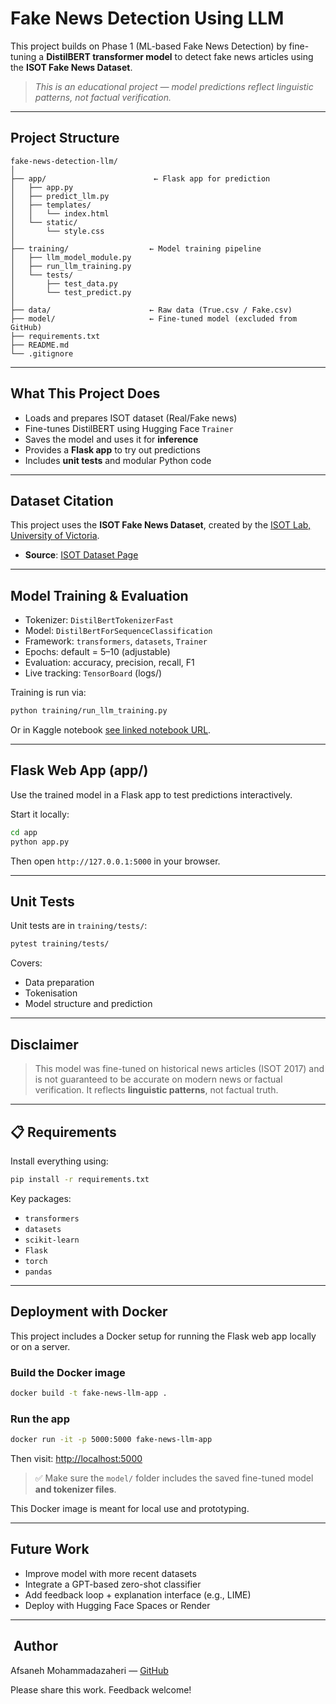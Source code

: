 # Fake News Detection Using LLM 

This project builds on Phase 1 (ML-based Fake News Detection) by fine-tuning a **DistilBERT transformer model** to detect fake news articles using the **ISOT Fake News Dataset**.

>  *This is an educational project — model predictions reflect linguistic patterns, not factual verification.*

---

##  Project Structure

```
fake-news-detection-llm/
│
├── app/                        ← Flask app for prediction
│   ├── app.py
│   ├── predict_llm.py
│   ├── templates/
│   │   └── index.html
│   └── static/
│       └── style.css
│
├── training/                  ← Model training pipeline
│   ├── llm_model_module.py
│   ├── run_llm_training.py
│   └── tests/
│       ├── test_data.py
│       └── test_predict.py
│
├── data/                      ← Raw data (True.csv / Fake.csv)
├── model/                     ← Fine-tuned model (excluded from GitHub)
├── requirements.txt
├── README.md                 
└── .gitignore
```

---

##  What This Project Does

- Loads and prepares ISOT dataset (Real/Fake news)
- Fine-tunes DistilBERT using Hugging Face `Trainer`
- Saves the model and uses it for **inference**
- Provides a **Flask app** to try out predictions
- Includes **unit tests** and modular Python code

---

##  Dataset Citation

This project uses the **ISOT Fake News Dataset**, created by the [ISOT Lab, University of Victoria](https://onlineacademiccommunity.uvic.ca/isot/2022/11/27/fake-news-detection-datasets/).

- **Source**: [ISOT Dataset Page](https://onlineacademiccommunity.uvic.ca/isot/2022/11/27/fake-news-detection-datasets/)
---

## Model Training & Evaluation

- Tokenizer: `DistilBertTokenizerFast`
- Model: `DistilBertForSequenceClassification`
- Framework: `transformers`, `datasets`, `Trainer`
- Epochs: default = 5–10 (adjustable)
- Evaluation: accuracy, precision, recall, F1
- Live tracking: `TensorBoard` (logs/)

Training is run via:
```bash
python training/run_llm_training.py
```
Or in Kaggle notebook [see linked notebook URL](https://www.kaggle.com/code/afsanehm/fake-news-detection-with-llm-fine-tuning).

---

##  Flask Web App (app/)

Use the trained model in a Flask app to test predictions interactively.

Start it locally:
```bash
cd app
python app.py
```
Then open `http://127.0.0.1:5000` in your browser.

---

##  Unit Tests

Unit tests are in `training/tests/`:
```bash
pytest training/tests/
```
Covers:
- Data preparation
- Tokenisation
- Model structure and prediction

---

## Disclaimer

> This model was fine-tuned on historical news articles (ISOT 2017) and is not guaranteed to be accurate on modern news or factual verification. It reflects **linguistic patterns**, not factual truth.


---

## 📋 Requirements

Install everything using:
```bash
pip install -r requirements.txt
```

Key packages:
- `transformers`
- `datasets`
- `scikit-learn`
- `Flask`
- `torch`
- `pandas`

---


## Deployment with Docker

This project includes a Docker setup for running the Flask web app locally or on a server.

###  Build the Docker image
```bash
docker build -t fake-news-llm-app .
```

###  Run the app
```bash
docker run -it -p 5000:5000 fake-news-llm-app
```

Then visit: [http://localhost:5000](http://localhost:5000)

> ✅ Make sure the `model/` folder includes the saved fine-tuned model **and tokenizer files**.

This Docker image is meant for local use and prototyping.

---


##  Future Work

- Improve model with more recent datasets
- Integrate a GPT-based zero-shot classifier
- Add feedback loop + explanation interface (e.g., LIME)
- Deploy with Hugging Face Spaces or Render

---

## ‍ Author

Afsaneh Mohammadazaheri — [GitHub](https://github.com/AMzaheri)

Please share this work. Feedback welcome!
